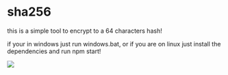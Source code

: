 # sha256
this is a simple tool to encrypt to a 64 characters hash!


if your in windows just run windows.bat, or if you are on linux just install the dependencies and run npm start!

![](https://media.discordapp.net/attachments/788591388233170954/808040363549786128/unknown.png?width=825&height=472)
